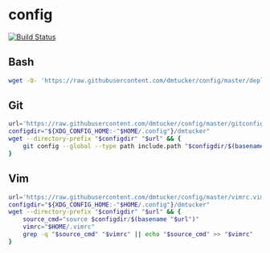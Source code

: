 # config

[![Build Status](https://img.shields.io/travis/dmtucker/config.svg)](https://travis-ci.org/dmtucker/config)

## Bash

``` sh
wget -O- 'https://raw.githubusercontent.com/dmtucker/config/master/deploy.bash' | bash
```

## Git

``` sh
url='https://raw.githubusercontent.com/dmtucker/config/master/gitconfig.ini'
configdir="${XDG_CONFIG_HOME:-"$HOME/.config"}/dmtucker"
wget --directory-prefix "$configdir" "$url" && {
    git config --global --type path include.path "$configdir/$(basename "$url")"
}
```

## Vim

``` sh
url='https://raw.githubusercontent.com/dmtucker/config/master/vimrc.vim'
configdir="${XDG_CONFIG_HOME:-"$HOME/.config"}/dmtucker"
wget --directory-prefix "$configdir" "$url" && {
    source_cmd="source $configdir/$(basename "$url")"
    vimrc="$HOME/.vimrc"
    grep -q "$source_cmd" "$vimrc" || echo "$source_cmd" >> "$vimrc"
}
```
